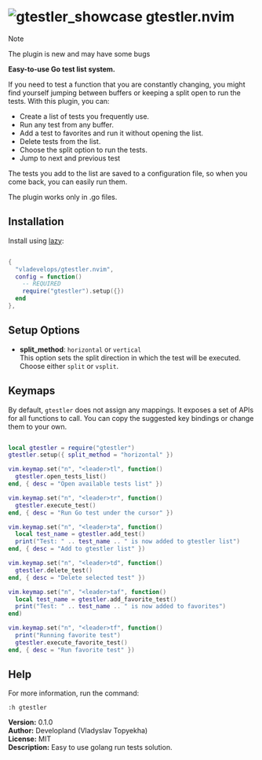 ![gtestler_showcase](https://github.com/user-attachments/assets/398f3bfb-cea8-484b-9d8c-58bde8958830)
 gtestler.nvim
==============================================================================

> [!NOTE]  
> The plugin is new and may have some bugs


**Easy-to-use Go test list system.**

If you need to test a function that you are constantly changing, you might find yourself jumping between buffers or keeping a split open to run the tests. With this plugin, you can:

- Create a list of tests you frequently use.
- Run any test from any buffer.
- Add a test to favorites and run it without opening the list.
- Delete tests from the list.
- Choose the split option to run the tests.
- Jump to next and previous test 

The tests you add to the list are saved to a configuration file, so when you come back, you can easily run them.

The plugin works only in .go files.

## Installation

Install using [lazy](https://github.com/folke/lazy.nvim):

```lua

{
  "vladevelops/gtestler.nvim",
  config = function()
    -- REQUIRED
    require("gtestler").setup({})
  end
},

```

## Setup Options

- **split_method**: `horizontal` or `vertical`  
  This option sets the split direction in which the test will be executed. Choose either `split` or `vsplit`.

## Keymaps

By default, `gtestler` does not assign any mappings. It exposes a set of APIs for all functions to call. You can copy the suggested key bindings or change them to your own.

```lua

local gtestler = require("gtestler")
gtestler.setup({ split_method = "horizontal" })

vim.keymap.set("n", "<leader>tl", function()
  gtestler.open_tests_list()
end, { desc = "Open available tests list" })

vim.keymap.set("n", "<leader>tr", function()
  gtestler.execute_test()
end, { desc = "Run Go test under the cursor" })

vim.keymap.set("n", "<leader>ta", function()
  local test_name = gtestler.add_test()
  print("Test: " .. test_name .. " is now added to gtestler list")
end, { desc = "Add to gtestler list" })

vim.keymap.set("n", "<leader>td", function()
  gtestler.delete_test()
end, { desc = "Delete selected test" })

vim.keymap.set("n", "<leader>taf", function()
  local test_name = gtestler.add_favorite_test()
  print("Test: " .. test_name .. " is now added to favorites")
end)

vim.keymap.set("n", "<leader>tf", function()
  print("Running favorite test")
  gtestler.execute_favorite_test()
end, { desc = "Run favorite test" })

```

## Help

For more information, run the command:

```vim
:h gtestler

```




**Version:** 0.1.0  
**Author:** Developland (Vladyslav Topyekha)  
**License:** MIT  
**Description:** Easy to use golang run tests solution.
